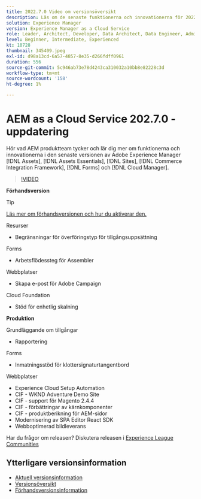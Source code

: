 ```yaml
---
title: 2022.7.0 Video om versionsöversikt
description: Läs om de senaste funktionerna och innovationerna för 2022-7-0-utgåvan för Adobe Experience Manager [!DNL Assets Essentials], [!DNL Sites], [!DNL Screens], [!DNL Forms] och [!DNL Cloud Foundation].
solution: Experience Manager
version: Experience Manager as a Cloud Service
role: Leader, Architect, Developer, Data Architect, Data Engineer, Admin, User
level: Beginner, Intermediate, Experienced
kt: 10728
thumbnail: 345409.jpeg
exl-id: d98a13cd-6a57-4857-8e35-d266fdff0961
duration: 556
source-git-commit: 5c946ab73e78d4243ca310032a10bb8e82228c3d
workflow-type: tm+mt
source-wordcount: '158'
ht-degree: 1%

---
```


# AEM as a Cloud Service 202.7.0 - uppdatering

Hör vad AEM produktteam tycker och lär dig mer om funktionerna och innovationerna i den senaste versionen av Adobe Experience Manager [!DNL Assets], [!DNL Assets Essentials], [!DNL Sites], [!DNL Commerce Integration Framework], [!DNL Forms] och [!DNL Cloud Manager].

>[!VIDEO](https://video.tv.adobe.com/v/345409/?quality=12&learn=on)

**Förhandsversion**

>[!TIP]
>
>[Läs mer om förhandsversionen och hur du aktiverar den.](https://experienceleague.adobe.com/docs/experience-manager-cloud-service/content/release-notes/prerelease.html)

Resurser

* Begränsningar för överföringstyp för tillgångsuppsättning

Forms

* Arbetsflödessteg för Assembler

Webbplatser

* Skapa e-post för Adobe Campaign

Cloud Foundation

* Stöd för enhetlig skalning

**Produktion**

Grundläggande om tillgångar

* Rapportering

Forms

* Inmatningsstöd för klottersignaturtangentbord

Webbplatser

* Experience Cloud Setup Automation
* CIF - WKND Adventure Demo Site
* CIF - support för Magento 2.4.4
* CIF - förbättringar av kärnkomponenter
* CIF - produktberikning för AEM-sidor
* Modernisering av SPA Editor React SDK
* Webboptimerad bildleverans

Har du frågor om releasen?  Diskutera releasen i [Experience League Communities](https://adobe.ly/3paYDAo)

## Ytterligare versionsinformation

* [Aktuell versionsinformation](https://experienceleague.adobe.com/docs/experience-manager-cloud-service/content/release-notes/home.html)
* [Versionsöversikt](https://experienceleague.adobe.com/docs/experience-manager-release-information/aem-release-updates/update-releases-roadmap.html)
* [Förhandsversionsinformation](https://experienceleague.adobe.com/docs/experience-manager-cloud-service/content/release-notes/prerelease.html)
